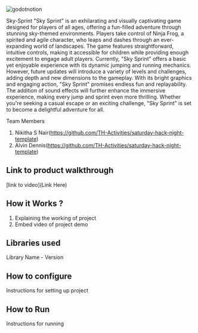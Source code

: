 

![godotnotion](https://github.com/user-attachments/assets/45bfa5c9-7e8a-4e64-bde3-a2db95e0762e)



Sky-Sprint
"Sky Sprint" is an exhilarating and visually captivating game designed for players of all ages, offering a fun-filled adventure through stunning sky-themed environments. Players take control of Ninja Frog, a spirited and agile character, who leaps and dashes through an ever-expanding world of landscapes. The game features straightforward, intuitive controls, making it accessible for children while providing enough excitement to engage adult players. Currently, "Sky Sprint" offers a basic yet enjoyable experience with its dynamic jumping and running mechanics. However, future updates will introduce a variety of levels and challenges, adding depth and new dimensions to the gameplay. With its bright graphics and engaging action, "Sky Sprint" promises endless fun and replayability. The addition of sound effects will further enhance the immersive experience, making every jump and sprint even more thrilling. Whether you're seeking a casual escape or an exciting challenge, "Sky Sprint" is set to become a delightful adventure for all.

Team Members
1. Nikitha S Nair(https://github.com/TH-Activities/saturday-hack-night-template)
2. Alvin Dennis(https://github.com/TH-Activities/saturday-hack-night-template)

   
## Link to product walkthrough
[link to video](Link Here)
## How it Works ?
1. Explaining the working of project
2. Embed video of project demo
## Libraries used
Library Name - Version
## How to configure
Instructions for setting up project
## How to Run
Instructions for running
